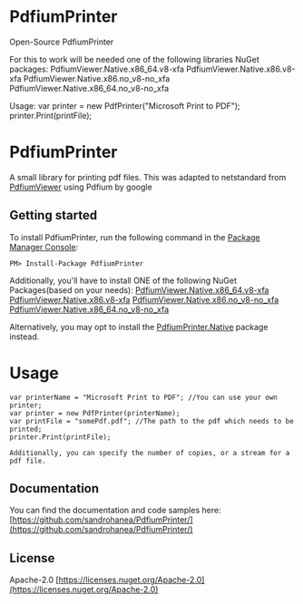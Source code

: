# PdfiumPrinter
Open-Source PdfiumPrinter

For this to work will be needed one of the following libraries NuGet packages:
PdfiumViewer.Native.x86_64.v8-xfa
PdfiumViewer.Native.x86.v8-xfa
PdfiumViewer.Native.x86.no_v8-no_xfa
PdfiumViewer.Native.x86_64.no_v8-no_xfa

Usage:
    var printer = new PdfPrinter("Microsoft Print to PDF");
    printer.Print(printFile);
	
# PdfiumPrinter
A small library for printing pdf files.
This was adapted to netstandard from [PdfiumViewer](https://github.com/pvginkel/PdfiumViewer) using Pdfium by google

## Getting started
To install PdfiumPrinter, run the following command in the [Package Manager Console](http://docs.nuget.org/docs/start-here/using-the-package-manager-console):

    PM> Install-Package PdfiumPrinter
	
Additionally, you'll have to install ONE of the following NuGet Packages(based on your needs):
[PdfiumViewer.Native.x86_64.v8-xfa](https://www.nuget.org/packages/PdfiumViewer.Native.x86_64.v8-xfa/)
[PdfiumViewer.Native.x86.v8-xfa](https://www.nuget.org/packages/PdfiumViewer.Native.x86.v8-xfa/)
[PdfiumViewer.Native.x86.no_v8-no_xfa](https://www.nuget.org/packages/PdfiumViewer.Native.x86.no_v8-no_xfa/)
[PdfiumViewer.Native.x86_64.no_v8-no_xfa](https://www.nuget.org/packages/PdfiumViewer.Native.x86_64.no_v8-no_xfa/)

Alternatively, you may opt to install the [PdfiumPrinter.Native](https://www.nuget.org/packages/PdfiumPrinter.Native/) package instead.

# Usage
	var printerName = "Microsoft Print to PDF"; //You can use your own printer;
	var printer = new PdfPrinter(printerName);
	var printFile = "somePdf.pdf"; //The path to the pdf which needs to be printed;
    printer.Print(printFile);

	Additionally, you can specify the number of copies, or a stream for a pdf file.
	

## Documentation
You can find the documentation and code samples here: [https://github.com/sandrohanea/PdfiumPrinter/](https://github.com/sandrohanea/PdfiumPrinter/)

## License
Apache-2.0
[https://licenses.nuget.org/Apache-2.0](https://licenses.nuget.org/Apache-2.0)
